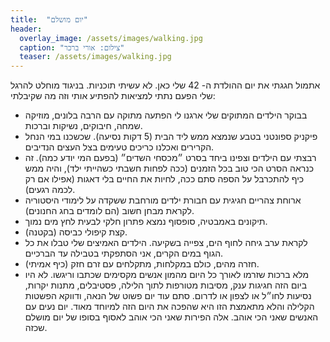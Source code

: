 ```yaml
---
title:  "יום מושלם"
header:
  overlay_image: /assets/images/walking.jpg
  caption: "צילום: אורי ברכר"
  teaser: /assets/images/walking.jpg
---
```

<!--more-->
אתמול חגגתי את יום ההולדת ה- 42 שלי כאן. לא עשיתי תוכניות. בניגוד מוחלט להרגל שלי הפעם נתתי למציאות להפתיע אותי וזה מה שקיבלתי:
- בבוקר הילדים המתוקים שלי ארגנו לי הפתעה מתוקה עם הרבה בלונים, מוזיקה שמחה, חיבוקים, נשיקות וברכות.
- פיקניק ספונטני בטבע שנמצא ממש ליד הבית (5 דקות נסיעה). שכשכנו במי הנחל הקרירים ואכלנו כריכים טעימים בצל העצים הנדיבים.
- רבצתי עם הילדים וצפינו ביחד בסרט ״מכסחי השדים״ (בפעם המי יודע כמה). זה כנראה הסרט הכי טוב בכל הזמנים (ככה לפחות חשבתי כשהייתי ילד), והיה ממש כיף להתכרבל על הספה סתם ככה, לחיות את החיים בלי דאגות (אפילו אם רק לכמה רגעים).
- ארוחת צהריים חגיגית עם חבורת ילדים מורחבת ששקדה על לימודי היסטוריה לקראת מבחן חשוב (הם לומדים בחג החנונים).
- תיקונים באמבטיה, סופסוף נמצא פתרון חלקי לבעית לחץ מים נמוך.
- קצת קיפולי כביסה (בקטנה).
- לקראת ערב גיחה לחוף הים, צפייה בשקיעה. הילדים האמיצים שלי טבלו את כל הגוף במים הקרים, אני הסתפקתי בטבילה עד הברכיים.
- חזרה מהים, כולם במקלחות, מתקלחים עם זרם חזק (כיף אמיתי).
- מלא ברכות שזרמו לאורך כל היום מהמון אנשים מקסימים שכתבו וריגשו.
  לא היו ביום הזה חגיגות ענק, מסיבות מטורפות לתוך הלילה, פסטיבלים, מתנות יקרות, נסיעות לחו״ל או לצפון או לדרום.
  סתם עוד יום פשוט של הנאה, ודווקא הפשטות הקלילה והלא מתאמצת הזו היא שהפכה את היום הזה למיוחד מאוד. יום נעים עם האנשים שאני הכי אוהב. אלה הפירות שאני הכי אוהב לאסוף בסופו של יום מושלם שכזה.